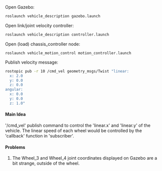 Open Gazebo:

```bash
roslaunch vehicle_description gazebo.launch 
```

Open link/joint velocity controller:

```bash
roslaunch vehicle_description controller.launch 
```

Open (load) chassis_controller node:

```
roslaunch vehicle_motion_control motion_controller.launch 
```

Publish velocity message:

```bash
rostopic pub -r 10 /cmd_vel geometry_msgs/Twist "linear:
  x: 2.0
  y: 0.0
  z: 0.0
angular:
  x: 0.0
  y: 0.0
  z: 1.0"
```



#### Main Idea

'/cmd_vel' publish command to control the 'linear.x' and 'linear.y' of the vehicle.
The linear speed of each wheel would be controlled by the 'callback' function in 'subscriber'.


#### Problems

1. The Wheel_3 and Wheel_4 joint coordinates displayed on Gazebo are a bit strange, outside of the wheel.
